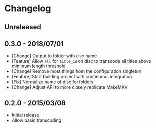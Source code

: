 # Changelog

## Unreleased

## 0.3.0 - 2018/07/01

- [Change] Output to folder with disc name
- [Feature] Allow `all` for `title_id` on disc to transcode all titles above minimum length threshold
- [Change] Remove most things from the configuration singleton
- [Feature] Start building project with continuous integration
- [Fix] Normalize name of disc for folders
- [Change] Adjust API to more closely replicate MakeMKV

## 0.2.0 - 2015/03/08

- Initial release
- Allow basic transcoding
